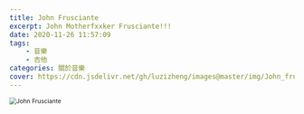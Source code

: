```yaml
---
title: John Frusciante
excerpt: John Motherfxxker Frusciante!!!
date: 2020-11-26 11:57:09
tags: 
    - 音樂
    - 吉他
categories: 關於音樂
cover: https://cdn.jsdelivr.net/gh/luzizheng/images@master/img/John_frusciante_hills_observatory_press_pic_aura_t-09.jpeg
---
```


<img src="https://cdn.jsdelivr.net/gh/luzizheng/images@master/img/John-Frusciante-scaled.jpeg" alt="John Frusciante" style="zoom:75%;" />